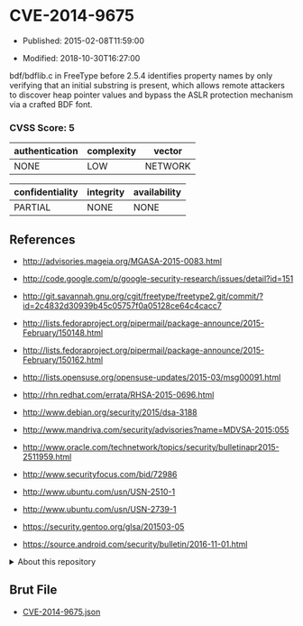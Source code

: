 # CVE-2014-9675

- Published: 2015-02-08T11:59:00

- Modified: 2018-10-30T16:27:00

bdf/bdflib.c in FreeType before 2.5.4 identifies property names by only verifying that an initial substring is present, which allows remote attackers to discover heap pointer values and bypass the ASLR protection mechanism via a crafted BDF font.

### CVSS Score: **5**

| authentication | complexity | vector |
| --- | --- | --- |
| NONE | LOW | NETWORK |

| confidentiality | integrity | availability |
| --- | --- | --- |
| PARTIAL | NONE | NONE |

## References

* http://advisories.mageia.org/MGASA-2015-0083.html

* http://code.google.com/p/google-security-research/issues/detail?id=151

* http://git.savannah.gnu.org/cgit/freetype/freetype2.git/commit/?id=2c4832d30939b45c05757f0a05128ce64c4cacc7

* http://lists.fedoraproject.org/pipermail/package-announce/2015-February/150148.html

* http://lists.fedoraproject.org/pipermail/package-announce/2015-February/150162.html

* http://lists.opensuse.org/opensuse-updates/2015-03/msg00091.html

* http://rhn.redhat.com/errata/RHSA-2015-0696.html

* http://www.debian.org/security/2015/dsa-3188

* http://www.mandriva.com/security/advisories?name=MDVSA-2015:055

* http://www.oracle.com/technetwork/topics/security/bulletinapr2015-2511959.html

* http://www.securityfocus.com/bid/72986

* http://www.ubuntu.com/usn/USN-2510-1

* http://www.ubuntu.com/usn/USN-2739-1

* https://security.gentoo.org/glsa/201503-05

* https://source.android.com/security/bulletin/2016-11-01.html

<details>
<summary>About this repository</summary> 

  This repository is part of the project [Live Hack CVE](https://github.com/Live-Hack-CVE). Main website can be found [www.live-hack.org](https://www.live-hack.org) 
  
  Made by [Sn0wAlice](https://github.com/Sn0wAlice) for the people that care about security and need to have a feed of the latest CVEs. Hope you enjoy it, don't forget to star the repo and follow me on [Twitter](https://twitter.com/Sn0wAlice) and [Github](https://github.com/Sn0wAlice). And that is my [personnal website](https://www.alice-snow.me/)

  - [Home Page](https://github.com/Live-Hack-CVE)
  - [Framework](https://github.com/Live-Hack-CVE/cve-framework)
  - [CVE database](https://github.com/Live-Hack-CVE/full_database)
  - [Changelog](https://github.com/Live-Hack-CVE/Changelog)
</details>

## Brut File

* [CVE-2014-9675.json](https://raw.githubusercontent.com/Live-Hack-CVE/full_database/main/cves/2014/CVE-2014-9675.json)

